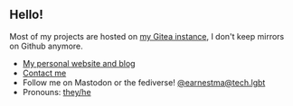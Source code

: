 ## Hello!

Most of my projects are hosted on [my Gitea instance](https://git.earne.link/earnestma), I don't keep mirrors on Github anymore.

* [My personal website and blog](https://earnestma.com)
* [Contact me](https://earnestma.com/contact)
* Follow me on Mastodon or the fediverse! [@earnestma@tech.lgbt](https://tech.lgbt/@earnestma)
* Pronouns: [they/he](https://en.pronouns.page/@earne)
